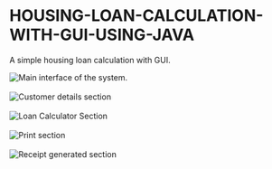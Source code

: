 # HOUSING-LOAN-CALCULATION-WITH-GUI-USING-JAVA
A simple housing loan calculation with GUI.

![Main interface of the system.](https://user-images.githubusercontent.com/110920155/183709472-a41a801a-b6d4-4259-b75b-eb446f0b9776.png)<br /><br />
![Customer details section](https://user-images.githubusercontent.com/110920155/183709614-1a10300f-db33-4c7d-90a5-f283ff6492c0.png)<br /><br />
![Loan Calculator Section](https://user-images.githubusercontent.com/110920155/183709741-7f8674a5-764f-4dd1-8262-319998773c69.png)<br /><br />
![Print section](https://user-images.githubusercontent.com/110920155/183709870-bab39aaf-aba0-4657-a343-87fb8ede0244.png)<br /><br />
![Receipt generated section](https://user-images.githubusercontent.com/110920155/183709967-c60b97c8-f438-435b-816d-5fe394aeccf7.png)<br /><br />


